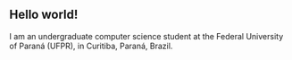 ## Hello world! 
I am an undergraduate computer science student at the Federal University of Paraná (UFPR), in Curitiba, Paraná, Brazil.
